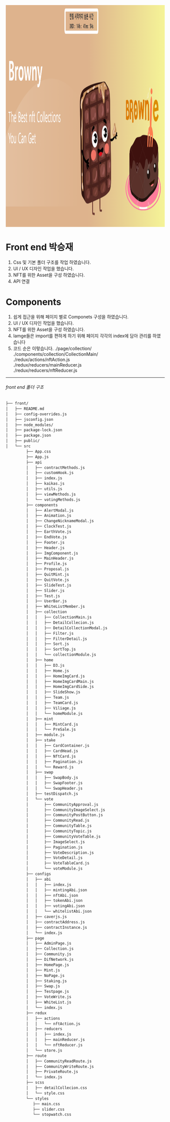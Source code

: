 <img src="https://github.com/Kyungil-HashBrand-Brownie/main/blob/feature_njh/docs/images/title.png" width="100%" height="700px" title="" alt="RubberDuck"></img><br/>


Front end 박승재
=============
1. Css 및 기본 폴더 구조를 작업 하였습니다.
2. UI / UX 디자인 작업을 했습니다.
3. NFT를 위한 Asset을 구성 하였습니다.
4. API 연결






Components
=============
1. 쉽게 접근을 위해 페이지 별로 Componets 구성을 하였습니다.
2. UI / UX 디자인 작업을 했습니다.
3. NFT를 위한 Asset을 구성 하였습니다.
4. Iamge들은 import를 편하게 하기 위해 페이지 각각의 index에 담아 관리를 하였습니다
5. 코드 순은 이렇습니다.
./page/collection/ <br/>
./components/collection/CollectionMain/ <br/>
./redux/actions/nftAction.js <br/>
./redux/reducers/mainReducer.js<br/>
./redux/reducers/nftReducer.js<br/>



---------------------------------------


###### front end 폴더 구조


```bash
├── front/
│   ├── README.md
│   ├── config-overrides.js
│   ├── jsconfig.json
│   ├── node_modules/
│   ├── package-lock.json
│   ├── package.json
│   ├── public/
│   └── src
         ├── App.css
         ├── App.js
         ├── api
         │   ├── contractMethods.js
         │   ├── customHook.js
         │   ├── index.js
         │   ├── kaikas.js
         │   ├── utils.js
         │   ├── viewMethods.js
         │   └── votingMethods.js
         ├── components
         │   ├── AlertModal.js
         │   ├── Animation.js
         │   ├── ChangeNicknameModal.js
         │   ├── ClockTest.js
         │   ├── EarthVote.js
         │   ├── EndVote.js
         │   ├── Footer.js
         │   ├── Header.js
         │   ├── ImgComponent.js
         │   ├── MainHeader.js
         │   ├── Profile.js
         │   ├── Proposal.js
         │   ├── QuitMint.js
         │   ├── QuitVote.js
         │   ├── SlideTest.js
         │   ├── Slider.js
         │   ├── Test.js
         │   ├── UserBar.js
         │   ├── WhiteListMember.js
         │   ├── collection
         │   │   ├── CollectionMain.js
         │   │   ├── DetailCollecion.js
         │   │   ├── DetailCollectionModal.js
         │   │   ├── Filter.js
         │   │   ├── FilterDetail.js
         │   │   ├── Sort.js
         │   │   ├── SortTop.js
         │   │   └── collectionModule.js
         │   ├── home
         │   │   ├── D3.js
         │   │   ├── Home.js
         │   │   ├── HomeImgCard.js
         │   │   ├── HomeImgCardMain.js
         │   │   ├── HomeImgCardSide.js
         │   │   ├── SlideShow.js
         │   │   ├── Team.js
         │   │   ├── TeamCard.js
         │   │   ├── Viliage.js
         │   │   └── homeModule.js
         │   ├── mint
         │   │   ├── MintCard.js
         │   │   └── PreSale.js
         │   ├── module.js
         │   ├── stake
         │   │   ├── CardContainer.js
         │   │   ├── CardHead.js
         │   │   ├── NftCard.js
         │   │   ├── Pagination.js
         │   │   └── Reward.js
         │   ├── swap
         │   │   ├── SwapBody.js
         │   │   ├── SwapFooter.js
         │   │   └── SwapHeader.js
         │   ├── testDispatch.js
         │   └── vote
         │       ├── CommunityApproval.js
         │       ├── CommunityImageSelect.js
         │       ├── CommunityPostButton.js
         │       ├── CommunityRead.js
         │       ├── CommunityTable.js
         │       ├── CommunityTopic.js
         │       ├── CommunityVoteTable.js
         │       ├── ImageSelect.js
         │       ├── Pagination.js
         │       ├── VoteDescription.js
         │       ├── VoteDetail.js
         │       ├── VoteTableCard.js
         │       └── voteModule.js
         ├── configs
         │   ├── abi
         │   │   ├── index.js
         │   │   ├── mintingAbi.json
         │   │   ├── nftAbi.json
         │   │   ├── tokenAbi.json
         │   │   ├── votingAbi.json
         │   │   └── whitelistAbi.json
         │   ├── caverjs.js
         │   ├── contractAddress.js
         │   ├── contractInstance.js
         │   └── index.js
         ├── page
         │   ├── AdminPage.js
         │   ├── Collection.js
         │   ├── Community.js
         │   ├── DifNetwork.js
         │   ├── HomePage.js
         │   ├── Mint.js
         │   ├── NoPage.js
         │   ├── Staking.js
         │   ├── Swap.js
         │   ├── Testpage.js
         │   ├── VoteWrite.js
         │   ├── WhiteList.js
         │   └── index.js
         ├── redux
         │   ├── actions
         │   │   └── nftAction.js
         │   ├── reducers
         │   │   ├── index.js
         │   │   ├── mainReducer.js
         │   │   └── nftReducer.js
         │   └── store.js
         ├── route
         │   ├── CommunityReadRoute.js
         │   ├── CommunityWriteRoute.js
         │   ├── PrivateRoute.js
         │   └── index.js
         ├── scss
         │   ├── detailCollecion.css
         │   └── style.css
         └── styles
            ├── main.css
            ├── slider.css
            └── stopwatch.css
